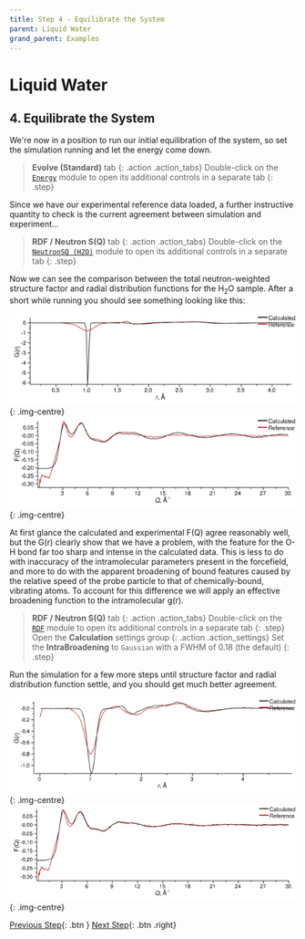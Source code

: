 ```yaml
---
title: Step 4 - Equilibrate the System
parent: Liquid Water
grand_parent: Examples
---
```

# Liquid Water

## 4. Equilibrate the System

We're now in a position to run our initial equilibration of the system, so set the simulation running and let the energy come down.

> **Evolve (Standard)** tab
{: .action .action_tabs}
> Double-click on the [`Energy`](/modules/energy) module to open its additional controls in a separate tab
{: .step}

Since we have our experimental reference data loaded, a further instructive quantity to check is the current agreement between simulation and experiment...

> **RDF / Neutron S(Q)** tab
{: .action .action_tabs}
> Double-click on the [`NeutronSQ (H2O)`](/modules/neutronsq) module to open its additional controls in a separate tab
{: .step}

Now we can see the comparison between the total neutron-weighted structure factor and radial distribution functions for the H<sub>2</sub>O sample. After a short while running you should see something looking like this:

![Equilibrated water simulation G(r)](equilibrated-gr.png){: .img-centre}
![Equilibrated water simulation F(Q)](equilibrated-fq.png){: .img-centre}

At first glance the calculated and experimental F(Q) agree reasonably well, but the G(r) clearly show that we have a problem, with the feature for the O-H bond far too sharp and intense in the calculated data. This is less to do with inaccuracy of the intramolecular parameters present in the forcefield, and more to do with the apparent broadening of bound features caused by the relative speed of the probe particle to that of chemically-bound, vibrating atoms. To account for this difference we will apply an effective broadening function to the intramolecular g(r).

> **RDF / Neutron S(Q)** tab
{: .action .action_tabs}
> Double-click on the [`RDF`](/modules/rdf) module to open its additional controls in a separate tab
{: .step}
> Open the **Calculation** settings group
{: .action .action_settings}
> Set the **IntraBroadening** to `Gaussian` with a FWHM of 0.18 (the default)
{: .step}

Run the simulation for a few more steps until structure factor and radial distribution function settle, and you should get much better agreement.

![Equilibrated water simulation G(r) with effective broadening applied to intramolecular g(r)](equilibrated-broadened-gr.png){: .img-centre}
![Equilibrated water simulation F(Q) with effective broadening applied to intramolecular g(r)](equilibrated-broadened-fq.png){: .img-centre}

[Previous Step](step3.md){: .btn }   [Next Step](step5.md){: .btn .right}
